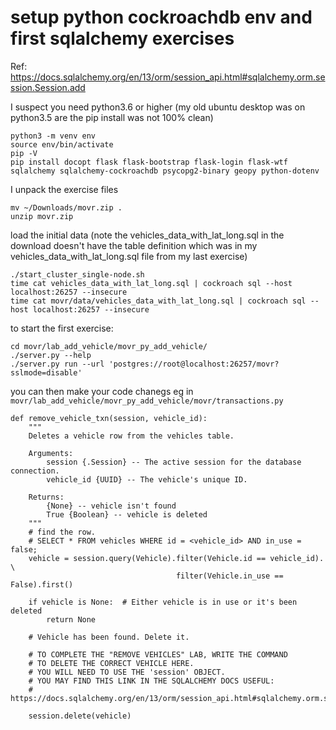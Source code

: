 # setup python cockroachdb env and first sqlalchemy exercises

Ref: https://docs.sqlalchemy.org/en/13/orm/session_api.html#sqlalchemy.orm.session.Session.add


I suspect you need python3.6 or higher (my old ubuntu desktop was on python3.5 are the pip install was not 100% clean)
```
python3 -m venv env
source env/bin/activate
pip -V
pip install docopt flask flask-bootstrap flask-login flask-wtf             sqlalchemy sqlalchemy-cockroachdb psycopg2-binary geopy python-dotenv
```

I unpack the exercise files 
```
mv ~/Downloads/movr.zip .
unzip movr.zip
```

load the initial data (note the vehicles_data_with_lat_long.sql in the download doesn't have the table definition which was in my vehicles_data_with_lat_long.sql file from my last exercise)

```
./start_cluster_single-node.sh
time cat vehicles_data_with_lat_long.sql | cockroach sql --host localhost:26257 --insecure
time cat movr/data/vehicles_data_with_lat_long.sql | cockroach sql --host localhost:26257 --insecure
```

to start the first exercise:

```
cd movr/lab_add_vehicle/movr_py_add_vehicle/
./server.py --help
./server.py run --url 'postgres://root@localhost:26257/movr?sslmode=disable'
```

you can then make your code chanegs eg in `movr/lab_add_vehicle/movr_py_add_vehicle/movr/transactions.py`

```
def remove_vehicle_txn(session, vehicle_id):
    """
    Deletes a vehicle row from the vehicles table.

    Arguments:
        session {.Session} -- The active session for the database connection.
        vehicle_id {UUID} -- The vehicle's unique ID.

    Returns:
        {None} -- vehicle isn't found
        True {Boolean} -- vehicle is deleted
    """
    # find the row.
    # SELECT * FROM vehicles WHERE id = <vehicle_id> AND in_use = false;
    vehicle = session.query(Vehicle).filter(Vehicle.id == vehicle_id). \
                                     filter(Vehicle.in_use == False).first()

    if vehicle is None:  # Either vehicle is in use or it's been deleted
        return None

    # Vehicle has been found. Delete it.

    # TO COMPLETE THE "REMOVE VEHICLES" LAB, WRITE THE COMMAND 
    # TO DELETE THE CORRECT VEHICLE HERE.
    # YOU WILL NEED TO USE THE 'session' OBJECT.
    # YOU MAY FIND THIS LINK IN THE SQLALCHEMY DOCS USEFUL:
    # https://docs.sqlalchemy.org/en/13/orm/session_api.html#sqlalchemy.orm.session.Session.delete

    session.delete(vehicle)
```

